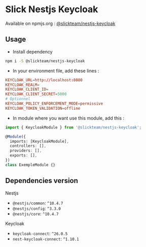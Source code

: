 # Slick Nestjs Keycloak

Available on npmjs.org : [@slickteam/nestjs-keycloak](https://www.npmjs.com/package/@slickteam/nestjs-keycloak)

## Usage

- Install dependency

```bash
npm i -S @slickteam/nestjs-keycloak
```

- In your environment file, add these lines :

```conf
KEYCLOAK_URL=http://localhost:8080
KEYCLOAK_REALM=
KEYCLOAK_CLIENT_ID=
KEYCLOAK_CLIENT_SECRET=5000
# Optionnel
KEYCLOAK_POLICY_ENFORCEMENT_MODE=permissive
KEYCLOAK_TOKEN_VALIDATION=offline
```

- In module where you want use this module, add this :

```ts
import { KeycloakModule } from '@slickteam/nestjs-keycloak';

@Module({
  imports: [KeycloakModule],
  controllers: [],
  providers: [],
  exports: [],
})
class ExempleModule {}
```

## Dependencies version

Nestjs

- `@nestjs/common`: `^10.4.7`
- `@nestjs/config`: `^3.3.0`
- `@nestjs/core`: `^10.4.7`

Keycloak

- `keycloak-connect`: `^26.0.5`
- `nest-keycloak-connect`: `^1.10.1`
